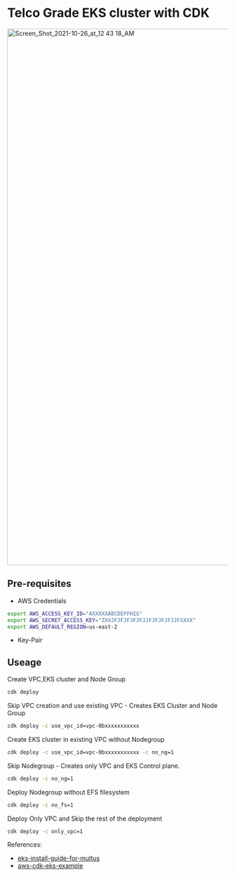 # Telco Grade EKS cluster with CDK

<img width="1220" alt="Screen_Shot_2021-10-26_at_12 43 18_AM" src="https://user-images.githubusercontent.com/8691485/139601728-2230f06e-f2a8-4046-937f-5993e7125840.png">

## Pre-requisites

- AWS Credentials
```bash
export AWS_ACCESS_KEY_ID="AXXXXXABCDEFFHIG"
export AWS_SECRET_ACCESS_KEY="ZXXJFJFJFJFJFJJFJFJFJFJJFXXXX"
export AWS_DEFAULT_REGION=us-east-2
```

- Key-Pair 

## Useage

Create VPC,EKS cluster and Node Group

```bash
cdk deploy

```

Skip VPC creation and use existing VPC - Creates EKS Cluster and Node Group

```bash
cdk deploy -c use_vpc_id=vpc-0bxxxxxxxxxxx

```

Create EKS cluster in existing VPC without Nodegroup

```bash
cdk deploy -c use_vpc_id=vpc-0bxxxxxxxxxxx -c no_ng=1

```

Skip Nodegroup - Creates only VPC and EKS Control plane.

```bash
cdk deploy -c no_ng=1
```

Deploy Nodegroup without EFS filesystem

```bash
cdk deploy -c no_fs=1
```

Deploy Only VPC and Skip the rest of the deployment

```bash
cdk deploy -c only_vpc=1
```

References:
- [eks-install-guide-for-multus](https://github.com/aws-samples/eks-install-guide-for-multus/blob/main/README.md)
- [aws-cdk-eks-example](https://github.com/pahud/aws-cdk-eks-sample)
